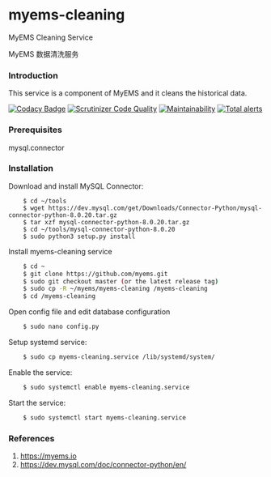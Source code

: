 # myems-cleaning
MyEMS Cleaning Service 

MyEMS 数据清洗服务


### Introduction

This service is a component of MyEMS and it cleans the historical data. 

[![Codacy Badge](https://api.codacy.com/project/badge/Grade/ac9730a315c4436cb224dff0eedd7eaf)](https://app.codacy.com/gh/myems/myems-cleaning?utm_source=github.com&utm_medium=referral&utm_content=myems/myems-cleaning&utm_campaign=Badge_Grade)
[![Scrutinizer Code Quality](https://scrutinizer-ci.com/g/myems/myems-cleaning/badges/quality-score.png?b=master)](https://scrutinizer-ci.com/g/myems/myems-cleaning/?branch=master)
[![Maintainability](https://api.codeclimate.com/v1/badges/e81df9e97fb701e0865d/maintainability)](https://codeclimate.com/github/myems/myems-cleaning/maintainability)
[![Total alerts](https://img.shields.io/lgtm/alerts/g/myems/myems-cleaning.svg?logo=lgtm&logoWidth=18)](https://lgtm.com/projects/g/myems/myems-cleaning/alerts/)


### Prerequisites

mysql.connector


### Installation
    
Download and install MySQL Connector:
```
    $ cd ~/tools
    $ wget https://dev.mysql.com/get/Downloads/Connector-Python/mysql-connector-python-8.0.20.tar.gz
    $ tar xzf mysql-connector-python-8.0.20.tar.gz
    $ cd ~/tools/mysql-connector-python-8.0.20
    $ sudo python3 setup.py install
```

Install myems-cleaning service
```bash
    $ cd ~
    $ git clone https://github.com/myems.git
    $ sudo git checkout master (or the latest release tag)
    $ sudo cp -R ~/myems/myems-cleaning /myems-cleaning
    $ cd /myems-cleaning
```
Open config file and edit database configuration
```bash
    $ sudo nano config.py
```
Setup systemd service:
```bash
    $ sudo cp myems-cleaning.service /lib/systemd/system/
```
Enable the service:
```bash
    $ sudo systemctl enable myems-cleaning.service
```
Start the service:
```bash
    $ sudo systemctl start myems-cleaning.service
```

### References

1. https://myems.io
2. https://dev.mysql.com/doc/connector-python/en/